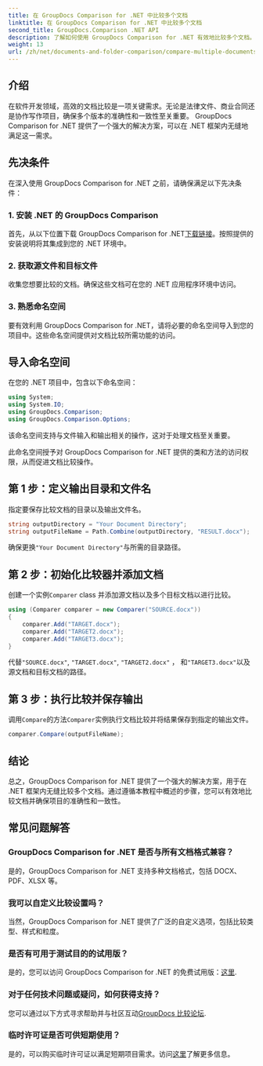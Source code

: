 ```yaml
---
title: 在 GroupDocs Comparison for .NET 中比较多个文档
linktitle: 在 GroupDocs Comparison for .NET 中比较多个文档
second_title: GroupDocs.Comparison .NET API
description: 了解如何使用 GroupDocs Comparison for .NET 有效地比较多个文档。请按照我们的分步指南进行无缝集成。
weight: 13
url: /zh/net/documents-and-folder-comparison/compare-multiple-documents-dotnet/
---
```

## 介绍
在软件开发领域，高效的文档比较是一项关键需求。无论是法律文件、商业合同还是协作写作项目，确保多个版本的准确性和一致性至关重要。 GroupDocs Comparison for .NET 提供了一个强大的解决方案，可以在 .NET 框架内无缝地满足这一需求。
## 先决条件
在深入使用 GroupDocs Comparison for .NET 之前，请确保满足以下先决条件：
### 1. 安装 .NET 的 GroupDocs Comparison
首先，从以下位置下载 GroupDocs Comparison for .NET[下载链接](https://releases.groupdocs.com/comparison/net/)。按照提供的安装说明将其集成到您的 .NET 环境中。
### 2. 获取源文件和目标文件
收集您想要比较的文档。确保这些文档可在您的 .NET 应用程序环境中访问。
### 3. 熟悉命名空间
要有效利用 GroupDocs Comparison for .NET，请将必要的命名空间导入到您的项目中。这些命名空间提供对文档比较所需功能的访问。

## 导入命名空间
在您的 .NET 项目中，包含以下命名空间：

```csharp
using System;
using System.IO;
using GroupDocs.Comparison;
using GroupDocs.Comparison.Options;
```
该命名空间支持与文件输入和输出相关的操作，这对于处理文档至关重要。

此命名空间授予对 GroupDocs Comparison for .NET 提供的类和方法的访问权限，从而促进文档比较操作。
## 第 1 步：定义输出目录和文件名
指定要保存比较文档的目录以及输出文件名。
```csharp
string outputDirectory = "Your Document Directory";
string outputFileName = Path.Combine(outputDirectory, "RESULT.docx");
```
确保更换`"Your Document Directory"`与所需的目录路径。
## 第 2 步：初始化比较器并添加文档
创建一个实例`Comparer` class 并添加源文档以及多个目标文档以进行比较。
```csharp
using (Comparer comparer = new Comparer("SOURCE.docx"))
{
    comparer.Add("TARGET.docx");
    comparer.Add("TARGET2.docx");
    comparer.Add("TARGET3.docx");
}
```
代替`"SOURCE.docx"`, `"TARGET.docx"`, `"TARGET2.docx"` ， 和`"TARGET3.docx"`以及源文档和目标文档的路径。
## 第 3 步：执行比较并保存输出
调用`Compare`的方法`Comparer`实例执行文档比较并将结果保存到指定的输出文件。
```csharp
comparer.Compare(outputFileName);
```

## 结论
总之，GroupDocs Comparison for .NET 提供了一个强大的解决方案，用于在 .NET 框架内无缝比较多个文档。通过遵循本教程中概述的步骤，您可以有效地比较文档并确保项目的准确性和一致性。
## 常见问题解答
### GroupDocs Comparison for .NET 是否与所有文档格式兼容？
是的，GroupDocs Comparison for .NET 支持多种文档格式，包括 DOCX、PDF、XLSX 等。
### 我可以自定义比较设置吗？
当然，GroupDocs Comparison for .NET 提供了广泛的自定义选项，包括比较类型、样式和粒度。
### 是否有可用于测试目的的试用版？
是的，您可以访问 GroupDocs Comparison for .NET 的免费试用版：[这里](https://releases.groupdocs.com/).
### 对于任何技术问题或疑问，如何获得支持？
您可以通过以下方式寻求帮助并与社区互动[GroupDocs 比较论坛](https://forum.groupdocs.com/c/comparison/12).
### 临时许可证是否可供短期使用？
是的，可以购买临时许可证以满足短期项目需求。访问[这里](https://purchase.groupdocs.com/temporary-license/)了解更多信息。